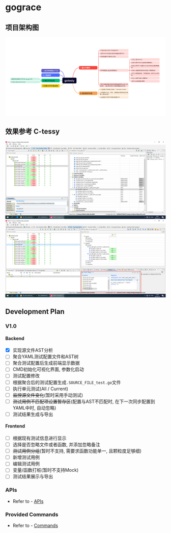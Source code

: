 # gograce
## 项目架构图
![架构图](<./pictures/屏幕截图 2024-01-02 103324.png>)

## 效果参考 C-tessy
![Alt text](./pictures/2a55a16f93e71756400e3db17d9ac58.png)
![Alt text](./pictures/51daac1d3264f639e06ff7dad34be81.png)

## Development Plan
### V1.0
####  Backend
- [x] 实现源文件AST分析
- [ ] 聚合YAML测试配置文件和AST树
- [ ] 聚合测试配置后生成前端显示数据
- [ ] CMD初始化可视化界面, 参数化启动
- [ ] 测试配置修改
- [ ] 根据聚合后的测试配置生成`.SOURCE_FILE_test.go`文件
- [ ] 执行单元测试(All / Current)
- [ ] ~~监控源文件变化~~(暂时采用手动测试)
- [ ] ~~测试用例不匹配项设置暂存区~~(配置与AST不匹配时, 在下一次同步配置到YAML中时, 自动忽略)
- [ ] 测试结果生成与导出

#### Frontend
- [ ] 根据现有测试信息进行显示
- [ ] 选择是否忽略文件或者函数, 并添加忽略备注
- [ ] ~~测试用例分组~~(暂时不支持, 需要求函数功能单一, 且颗粒度足够细)
- [ ] 新增测试用例
- [ ] 编辑测试用例
- [ ] 变量/函数打桩(暂时不支持Mock)
- [ ] 测试结果展示与导出

### APIs
- Refer to - [APIs](./doc/API.md)
  

### Provided Commands
- Refer to - [Commands](./cmd/README.md)
